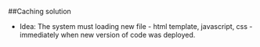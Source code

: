 ##Caching solution
- Idea: The system must loading new file - html template, javascript, css - immediately when new version of code was deployed.